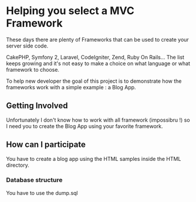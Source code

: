 # Helping you select a MVC Framework

These days there are plenty of Frameworks that can be used to create your server side code. 

CakePHP, Symfony 2, Laravel, CodeIgniter, Zend, Ruby On Rails... The list keeps growing and it's not easy to make a choice on what language or what framework to choose.

To help new developer the goal of this project is to demonstrate how the frameworks work with a simple example : a Blog App.

## Getting Involved

Unfortunately I don't know how to work with all framework (impossibru !) so I need you to create the Blog App using your favorite framework. 
 
## How can I participate

You have to create a blog app using the HTML samples inside the HTML directory.

### Database structure 

You have to use the dump.sql 
